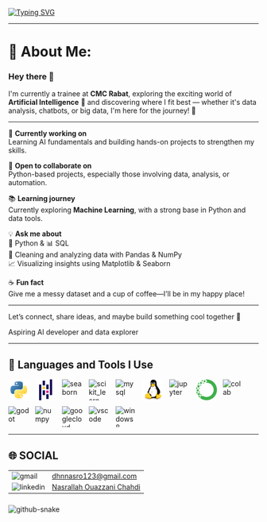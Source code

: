 [![Typing SVG](https://readme-typing-svg.demolab.com?font=Press+Start+2P&size=21&pause=1000&color=001BF7&width=800&lines=Hi+There!+%F0%9F%91%8B;I'm+Nasrallah+Ouazzani+Chahdi)](https://git.io/typing-svg)


---
# 💫 About Me:
### Hey there 👋  
I'm currently a trainee at **CMC Rabat**, exploring the exciting world of **Artificial Intelligence** 🤖 and discovering where I fit best — whether it's data analysis, chatbots, or big data, I'm here for the journey! 🚀  

---

🔬 **Currently working on**  
Learning AI fundamentals and building hands-on projects to strengthen my skills.

🤝 **Open to collaborate on**  
Python-based projects, especially those involving data, analysis, or automation.

📚 **Learning journey**  
Currently exploring **Machine Learning**, with a strong base in Python and data tools.

💡 **Ask me about**  
🐍 Python & 📊 SQL  
🧹 Cleaning and analyzing data with Pandas & NumPy  
📈 Visualizing insights using Matplotlib & Seaborn

☕ **Fun fact**  
Give me a messy dataset and a cup of coffee—I’ll be in my happy place!

---

Let’s connect, share ideas, and maybe build something cool together 🌟

<p>Aspiring AI developer and data explorer</p>

---

## 🚀 Languages and Tools I Use

<p style="display: flex; align-items: center; gap: 12px; flex-wrap: wrap;">
  <img src="https://raw.githubusercontent.com/devicons/devicon/master/icons/python/python-original.svg" alt="python" width="42" height="42" />
  <img src="https://raw.githubusercontent.com/devicons/devicon/2ae2a900d2f041da66e950e4d48052658d850630/icons/pandas/pandas-original.svg" alt="pandas" width="42" height="42" />
  <img src="https://seaborn.pydata.org/_images/logo-mark-lightbg.svg" alt="seaborn" width="42" height="42" />
  <img src="https://upload.wikimedia.org/wikipedia/commons/0/05/Scikit_learn_logo_small.svg" alt="scikit_learn" width="42" height="42" />
  <img src="https://cdn.jsdelivr.net/gh/devicons/devicon/icons/mysql/mysql-original.svg" alt="mysql" width="42" height="42" />
  <img src="https://raw.githubusercontent.com/devicons/devicon/master/icons/linux/linux-original.svg" alt="linux" width="42" height="42" />
  <img src="https://upload.wikimedia.org/wikipedia/commons/3/38/Jupyter_logo.svg" alt="jupyter" width="42" height="42" />
  <img src="https://raw.githubusercontent.com/devicons/devicon/master/icons/anaconda/anaconda-original.svg" alt="anaconda" width="42" height="42" />
  <img src="https://upload.wikimedia.org/wikipedia/commons/d/d0/Google_Colaboratory_SVG_Logo.svg" alt="colab" width="42" height="42" />
  <img src="https://cdn.jsdelivr.net/gh/devicons/devicon/icons/godot/godot-original.svg" alt="godot" width="42" height="42" />
  <img src="https://cdn.jsdelivr.net/gh/devicons/devicon/icons/numpy/numpy-original.svg" alt="numpy" width="42" height="42" />
  <img src="https://cdn.jsdelivr.net/gh/devicons/devicon/icons/googlecloud/googlecloud-original.svg" alt="googlecloud" width="42" height="42" />
  <img src="https://cdn.jsdelivr.net/gh/devicons/devicon/icons/vscode/vscode-original.svg" alt="vscode" width="42" height="42" />
  <img src="https://cdn.jsdelivr.net/gh/devicons/devicon/icons/windows8/windows8-original.svg" alt="windows8" width="42" height="42" />
</p>

---

## 🌐 SOCIAL
<table>
  <tr>
    <td><img src="https://upload.wikimedia.org/wikipedia/commons/4/4e/Gmail_Icon.png" alt="gmail" width="30" height="30"></td>
    <td><a href="mailto:dhnnasro123@gmail.com">dhnnasro123@gmail.com</a></td>
  </tr>
  <tr>
    <td><img src="https://cdn.jsdelivr.net/gh/devicons/devicon/icons/linkedin/linkedin-original.svg" alt="linkedin" width="30" height="30"></td>
    <td><a href="https://www.linkedin.com/in/nasrallah-ouazzani-chahdi-8626a4347/">Nasrallah Ouazzani Chahdi</a></td>
  </tr>
</table>


###
<picture>
  <source media="(prefers-color-scheme: dark)" srcset="https://raw.githubusercontent.com/tobiasmeyhoefer/tobiasmeyhoefer/output/github-snake-dark.svg" />
  <source media="(prefers-color-scheme: light)" srcset="https://raw.githubusercontent.com/tobiasmeyhoefer/tobiasmeyhoefer/output/github-snake.svg" />
  <img alt="github-snake" src="https://raw.githubusercontent.com/tobiasmeyhoefer/tobiasmeyhoefer/output/github-snake.svg" />
</picture>

